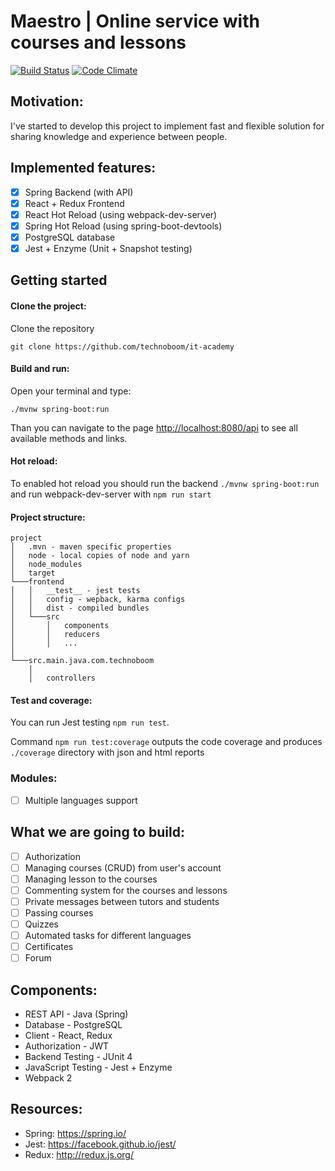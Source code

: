# Maestro | Online service with courses and lessons
[![Build Status](https://travis-ci.org/technoboom/it-academy.svg?branch=master)](https://travis-ci.org/technoboom/it-academy)
[![Code Climate](https://codeclimate.com/github/technoboom/it-academy/badges/gpa.svg)](https://codeclimate.com/github/technoboom/it-academy)

## Motivation:
I've started to develop this project to implement fast and flexible
solution for sharing knowledge and experience between people.

## Implemented features:
- [x] Spring Backend (with API)
- [x] React + Redux Frontend
- [x] React Hot Reload (using webpack-dev-server)
- [x] Spring Hot Reload (using spring-boot-devtools)
- [x] PostgreSQL database
- [x] Jest + Enzyme (Unit + Snapshot testing)

## Getting started
#### Clone the project:
Clone the repository
```
git clone https://github.com/technoboom/it-academy
```
#### Build and run:
Open your terminal and type:
```
./mvnw spring-boot:run
```
Than you can navigate to the page <a href="http://localhost:8080/api">http://localhost:8080/api</a> to see all
available methods and links.

#### Hot reload:
To enabled hot reload you should run the backend `./mvnw spring-boot:run`
and run webpack-dev-server with `npm run start`

#### Project structure:
```
project
│   .mvn - maven specific properties
│   node - local copies of node and yarn
│   node_modules
│   target
└───frontend
│   │   __test__ - jest tests
│   │   config - wepback, karma configs
│   │   dist - compiled bundles
│   └───src
│       │   components
│       │   reducers
│       │   ...
│
└───src.main.java.com.technoboom
    │
    │   controllers
```

#### Test and coverage:
You can run Jest testing ```npm run test```.

Command `npm run test:coverage` outputs the code coverage
and produces `./coverage` directory with json and html reports

### Modules:
- [ ] Multiple languages support


## What we are going to build:
- [ ] Authorization
- [ ] Managing courses (CRUD) from user's account
- [ ] Managing lesson to the courses
- [ ] Commenting system for the courses and lessons
- [ ] Private messages between tutors and students
- [ ] Passing courses
- [ ] Quizzes
- [ ] Automated tasks for different languages
- [ ] Certificates
- [ ] Forum

## Components:
- REST API - Java (Spring)
- Database - PostgreSQL
- Client - React, Redux
- Authorization - JWT
- Backend Testing - JUnit 4
- JavaScript Testing - Jest + Enzyme
- Webpack 2

## Resources:
- Spring: https://spring.io/
- Jest: https://facebook.github.io/jest/
- Redux: http://redux.js.org/